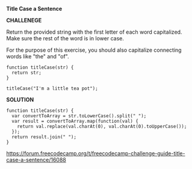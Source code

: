 **Title Case a Sentence**


**CHALLENEGE**

Return the provided string with the first letter of each word capitalized. Make sure the rest of the word is in lower case.

For the purpose of this exercise, you should also capitalize connecting words like "the" and "of".

```
function titleCase(str) {
  return str;
}

titleCase("I'm a little tea pot");

```

**SOLUTION**

```
function titleCase(str) {
  var convertToArray = str.toLowerCase().split(" ");
  var result = convertToArray.map(function(val) {
    return val.replace(val.charAt(0), val.charAt(0).toUpperCase());
  });
  return result.join(" ");
}
```

https://forum.freecodecamp.org/t/freecodecamp-challenge-guide-title-case-a-sentence/16088
